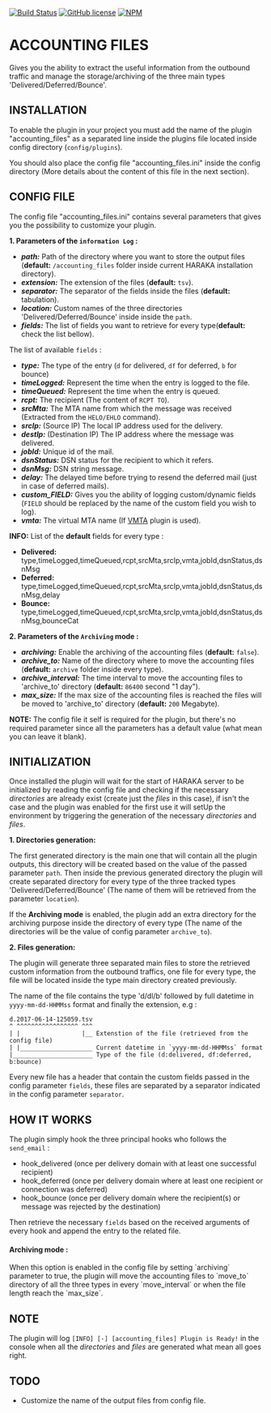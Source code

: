 [![Build Status][ci-img]][ci-url]
[![GitHub license][gitHub-license-img]][gitHub-license-url]
[![NPM][npm-img]][npm-url]

ACCOUNTING FILES 
========

Gives you the ability to extract the useful information from the outbound traffic and manage the storage/archiving of the three main types 'Delivered/Deferred/Bounce'.

## INSTALLATION

To enable the plugin in your project you must add the name of the plugin "accounting_files" as a separated line inside the plugins file located inside config directory (`config/plugins`).

You should also place the config file "accounting_files.ini" inside the config directory (More details about the content of this file in the next section).

## CONFIG FILE

The config file "accounting_files.ini" contains several parameters that gives you the possibility to customize your plugin.

**1. Parameters of the `information Log` :**

* ***path:*** Path of the directory where you want to store the output files (**default:** `/accounting_files` folder inside current HARAKA installation directory). 
* ***extension:*** The extension of the files (**default:** `tsv`).
* ***separator:*** The separator of the fields inside the files (**default:** tabulation).
* ***location:*** Custom names of the three directories 'Delivered/Deferred/Bounce' inside inside the `path`.
* ***fields:*** The list of fields you want to retrieve for every type(**default:** check the list bellow).
	
The list of available `fields` :

* ***type:*** The type of the entry (`d` for delivered, `df` for deferred, `b` for bounce)
* ***timeLogged:*** Represent the time when the entry is logged to the file.
* ***timeQueued:*** Represent the time when the entry is queued.
* ***rcpt:*** The recipient (The content of `RCPT TO`).
* ***srcMta:*** The MTA name from which the message was received (Extracted from the `HELO/EHLO` command).
* ***srcIp:*** (Source IP) The local IP address used for the delivery.
* ***destIp:*** (Destination IP) The IP address where the message was delivered.
* ***jobId:*** Unique id of the mail.
* ***dsnStatus:*** DSN status for the recipient to which it refers.
* ***dsnMsg:*** DSN string message.
* ***delay:*** The delayed time before trying to resend the deferred mail (just in case of deferred mails).
* ***custom_FIELD:*** Gives you the ability of logging custom/dynamic fields (`FIELD` should be replaced by the name of the custom field you wish to log).
* ***vmta:*** The virtual MTA name (If [VMTA](https://github.com/haraka/haraka-plugin-vmta) plugin is used).

**INFO:** List of the **default** fields for every type :
* **Delivered:** type,timeLogged,timeQueued,rcpt,srcMta,srcIp,vmta,jobId,dsnStatus,dsnMsg
* **Deferred:**  type,timeLogged,timeQueued,rcpt,srcMta,srcIp,vmta,jobId,dsnStatus,dsnMsg,delay
* **Bounce:**    type,timeLogged,timeQueued,rcpt,srcMta,srcIp,vmta,jobId,dsnStatus,dsnMsg,bounceCat
    	
**2. Parameters of the `Archiving` mode :**

* ***archiving:*** Enable the archiving of the accounting files (**default:** `false`).
* ***archive_to:*** Name of the directory where to move the accounting files (**default:** `archive` folder inside every type).
* ***archive_interval:*** The time interval to move the accounting files to 'archive_to' directory (**default:** `86400` second "1 day").
* ***max_size:*** If the max size of the accounting files is reached the files will be moved to 'archive_to' directory (**default:** `200` Megabyte).

**NOTE:** The config file it self is required for the plugin, but there's no required parameter since all the parameters has a default value (what mean you can leave it blank).

## INITIALIZATION

Once installed the plugin will wait for the start of HARAKA server to be initialized by reading the config file and checking if the necessary _directories_ are already exist (create just the _files_ in this case), if isn't the case and the plugin was enabled for the first use it will setUp the environment by triggering the generation of the necessary _directories_ and _files_.
 
**1. Directories generation:**

The first generated directory is the main one that will contain all the plugin outputs, this directory will be created based on the value of the passed parameter `path`. Then inside the previous generated directory the plugin will create separated directory for every type of the three tracked types 'Delivered/Deferred/Bounce' (The name of them will be retrieved from the parameter `location`).

If the **Archiving mode** is enabled, the plugin add an extra directory for the archiving purpose inside the directory of every type (The name of the directories will be the value of config parameter `archive_to`).

**2. Files generation:**

The plugin will generate three separated main files to store the retrieved custom information from the outbound traffics, one file for every type, the file will be located inside the type main directory created previously.
 
The name of the file contains the type 'd/dl/b' followed by full datetime in `yyyy-mm-dd-HHMMss` format and finally the extension, e.g :
  
    d.2017-06-14-125059.tsv
    ^ ^^^^^^^^^^^^^^^^^ ^^^
    | |                 |__ Extenstion of the file (retrieved from the config file)  
    | |____________________ Current datetime in `yyyy-mm-dd-HHMMss` format
    |______________________ Type of the file (d:delivered, df:deferred, b:bounce)
          
Every new file has a header that contain the custom fields passed in the config parameter `fields`, these files are separated by a separator indicated in the config parameter `separator`.

## HOW IT WORKS

The plugin simply hook the three principal hooks who follows the `send_email` :

  - hook_delivered  (once per delivery domain with at least one successful recipient)
  - hook_deferred  (once per delivery domain where at least one recipient or connection was deferred)
  - hook_bounce  (once per delivery domain where the recipient(s) or message was rejected by the destination)

Then retrieve the necessary `fields` based on the received arguments of every hook and append the entry to the related file.

<h4>Archiving mode :</h4>
When this option is enabled in the config file by setting `archiving` parameter to true, the plugin will move the accounting files to `move_to`
 directory of all the three types in every `move_interval` or when the file length reach the `max_size`.
 
## NOTE

The plugin will log `[INFO] [-] [accounting_files] Plugin is Ready!` in the console when all the _directories_ and _files_ are generated what
 mean all goes right.

## TODO

 - Customize the name of the output files from config file. 

[ci-img]: https://travis-ci.org/acharkizakaria/haraka-plugin-accounting-files.svg
[ci-url]: https://travis-ci.org/acharkizakaria/haraka-plugin-accounting-files
[npm-img]: https://nodei.co/npm/haraka-plugin-accounting-files.png
[npm-url]: https://www.npmjs.com/package/haraka-plugin-accounting-files
[gitHub-license-img]: https://img.shields.io/badge/license-MIT-blue.svg
[gitHub-license-url]: https://raw.githubusercontent.com/acharkizakaria/haraka-plugin-accounting-files/master/LICENSE